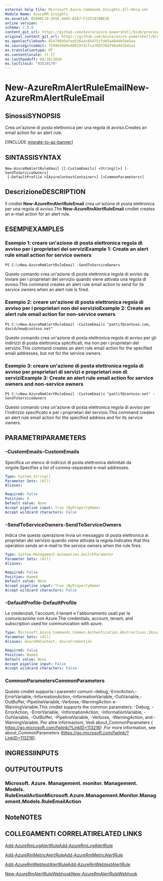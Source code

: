 ```yaml
---
external help file: Microsoft.Azure.Commands.Insights.dll-Help.xml
Module Name: AzureRM.Insights
ms.assetid: B1000C10-265E-4465-B167-F1251470BE3E
online version: ''
schema: 2.0.0
content_git_url: https://github.com/Azure/azure-powershell/blob/preview/src/ResourceManager/Insights/Commands.Insights/help/New-AzureRmAlertRuleEmail.md
original_content_git_url: https://github.com/Azure/azure-powershell/blob/preview/src/ResourceManager/Insights/Commands.Insights/help/New-AzureRmAlertRuleEmail.md
ms.openlocfilehash: 85479695efee536aac054751fdd5a48d4b5de5ea
ms.sourcegitcommit: f599b50d5e980197d1fca769378df90a842b42a1
ms.translationtype: MT
ms.contentlocale: it-IT
ms.lasthandoff: 08/20/2020
ms.locfileid: "93519170"
---
```

# <span data-ttu-id="095f1-101">New-AzureRmAlertRuleEmail</span><span class="sxs-lookup"><span data-stu-id="095f1-101">New-AzureRmAlertRuleEmail</span></span>

## <span data-ttu-id="095f1-102">Sinossi</span><span class="sxs-lookup"><span data-stu-id="095f1-102">SYNOPSIS</span></span>
<span data-ttu-id="095f1-103">Crea un'azione di posta elettronica per una regola di avviso.</span><span class="sxs-lookup"><span data-stu-id="095f1-103">Creates an email action for an alert rule.</span></span>

[!INCLUDE [migrate-to-az-banner](../../includes/migrate-to-az-banner.md)]

## <span data-ttu-id="095f1-104">SINTASSI</span><span class="sxs-lookup"><span data-stu-id="095f1-104">SYNTAX</span></span>

```
New-AzureRmAlertRuleEmail [[-CustomEmails] <String[]>] [-SendToServiceOwners]
 [-DefaultProfile <IAzureContextContainer>] [<CommonParameters>]
```

## <span data-ttu-id="095f1-105">Descrizione</span><span class="sxs-lookup"><span data-stu-id="095f1-105">DESCRIPTION</span></span>
<span data-ttu-id="095f1-106">Il cmdlet **New-AzureRmAlertRuleEmail** crea un'azione di posta elettronica per una regola di avviso.</span><span class="sxs-lookup"><span data-stu-id="095f1-106">The **New-AzureRmAlertRuleEmail** cmdlet creates an e-mail action for an alert rule.</span></span>

## <span data-ttu-id="095f1-107">ESEMPI</span><span class="sxs-lookup"><span data-stu-id="095f1-107">EXAMPLES</span></span>

### <span data-ttu-id="095f1-108">Esempio 1: creare un'azione di posta elettronica regola di avviso per i proprietari dei servizi</span><span class="sxs-lookup"><span data-stu-id="095f1-108">Example 1: Create an alert rule email action for service owners</span></span>
```
PS C:\>New-AzureRmAlertRuleEmail -SendToServiceOwners
```

<span data-ttu-id="095f1-109">Questo comando crea un'azione di posta elettronica regola di avviso da inviare per i proprietari del servizio quando viene attivata una regola di avviso.</span><span class="sxs-lookup"><span data-stu-id="095f1-109">This command creates an alert rule email action to send for its service owners when an alert rule is fired.</span></span>

### <span data-ttu-id="095f1-110">Esempio 2: creare un'azione di posta elettronica regola di avviso per i proprietari non del servizio</span><span class="sxs-lookup"><span data-stu-id="095f1-110">Example 2: Create an alert rule email action for non-service owners</span></span>
```
PS C:\>New-AzureRmAlertRuleEmail -CustomEmails "pattif@contoso.com, davidchew@contoso.net"
```

<span data-ttu-id="095f1-111">Questo comando crea un'azione di posta elettronica regola di avviso per gli indirizzi di posta elettronica specificati, ma non per i proprietari del servizio.</span><span class="sxs-lookup"><span data-stu-id="095f1-111">This command creates an alert rule email action for the specified email addresses, but not for the service owners.</span></span>

### <span data-ttu-id="095f1-112">Esempio 3: creare un'azione di posta elettronica regola di avviso per proprietari di servizi e proprietari non di servizi</span><span class="sxs-lookup"><span data-stu-id="095f1-112">Example 3: Create an alert rule email action for service owners and non-service owners</span></span>
```
PS C:\>New-AzureRmAlertRuleEmail -CustomEmails "pattif@contoso.net" -SendToServiceOwners
```

<span data-ttu-id="095f1-113">Questo comando crea un'azione di posta elettronica regola di avviso per l'indirizzo specificato e per i proprietari del servizio.</span><span class="sxs-lookup"><span data-stu-id="095f1-113">This command creates an alert rule email action for the specified address and for its service owners.</span></span>

## <span data-ttu-id="095f1-114">PARAMETRI</span><span class="sxs-lookup"><span data-stu-id="095f1-114">PARAMETERS</span></span>

### <span data-ttu-id="095f1-115">-CustomEmails</span><span class="sxs-lookup"><span data-stu-id="095f1-115">-CustomEmails</span></span>
<span data-ttu-id="095f1-116">Specifica un elenco di indirizzi di posta elettronica delimitati da virgole.</span><span class="sxs-lookup"><span data-stu-id="095f1-116">Specifies a list of comma-separated e-mail addresses.</span></span>

```yaml
Type: System.String[]
Parameter Sets: (All)
Aliases: 

Required: False
Position: 0
Default value: None
Accept pipeline input: True (ByPropertyName)
Accept wildcard characters: False
```

### <span data-ttu-id="095f1-117">-SendToServiceOwners</span><span class="sxs-lookup"><span data-stu-id="095f1-117">-SendToServiceOwners</span></span>
<span data-ttu-id="095f1-118">Indica che questa operazione Invia un messaggio di posta elettronica ai proprietari del servizio quando viene attivata la regola.</span><span class="sxs-lookup"><span data-stu-id="095f1-118">Indicates that this operation sends an e-mail to the service owners when the rule fires.</span></span>

```yaml
Type: System.Management.Automation.SwitchParameter
Parameter Sets: (All)
Aliases: 

Required: False
Position: Named
Default value: None
Accept pipeline input: True (ByPropertyName)
Accept wildcard characters: False
```

### <span data-ttu-id="095f1-119">-DefaultProfile</span><span class="sxs-lookup"><span data-stu-id="095f1-119">-DefaultProfile</span></span>
<span data-ttu-id="095f1-120">Le credenziali, l'account, il tenant e l'abbonamento usati per la comunicazione con Azure.</span><span class="sxs-lookup"><span data-stu-id="095f1-120">The credentials, account, tenant, and subscription used for communication with azure.</span></span>

```yaml
Type: Microsoft.Azure.Commands.Common.Authentication.Abstractions.IAzureContextContainer
Parameter Sets: (All)
Aliases: AzureRmContext, AzureCredential

Required: False
Position: Named
Default value: None
Accept pipeline input: False
Accept wildcard characters: False
```

### <span data-ttu-id="095f1-121">CommonParameters</span><span class="sxs-lookup"><span data-stu-id="095f1-121">CommonParameters</span></span>
<span data-ttu-id="095f1-122">Questo cmdlet supporta i parametri comuni:-debug,-ErrorAction,-ErrorVariable,-InformationAction,-InformationVariable,-OutVariable,-OutBuffer,-PipelineVariable,-Verbose,-WarningAction e-WarningVariable.</span><span class="sxs-lookup"><span data-stu-id="095f1-122">This cmdlet supports the common parameters: -Debug, -ErrorAction, -ErrorVariable, -InformationAction, -InformationVariable, -OutVariable, -OutBuffer, -PipelineVariable, -Verbose, -WarningAction, and -WarningVariable.</span></span> <span data-ttu-id="095f1-123">Per altre informazioni, Vedi about_CommonParameters ( https://go.microsoft.com/fwlink/?LinkID=113216) .</span><span class="sxs-lookup"><span data-stu-id="095f1-123">For more information, see about_CommonParameters (https://go.microsoft.com/fwlink/?LinkID=113216).</span></span>

## <span data-ttu-id="095f1-124">INGRESSI</span><span class="sxs-lookup"><span data-stu-id="095f1-124">INPUTS</span></span>

## <span data-ttu-id="095f1-125">OUTPUT</span><span class="sxs-lookup"><span data-stu-id="095f1-125">OUTPUTS</span></span>

### <span data-ttu-id="095f1-126">Microsoft. Azure. Management. monitor. Management. Models. RuleEmailAction</span><span class="sxs-lookup"><span data-stu-id="095f1-126">Microsoft.Azure.Management.Monitor.Management.Models.RuleEmailAction</span></span>

## <span data-ttu-id="095f1-127">Note</span><span class="sxs-lookup"><span data-stu-id="095f1-127">NOTES</span></span>

## <span data-ttu-id="095f1-128">COLLEGAMENTI CORRELATI</span><span class="sxs-lookup"><span data-stu-id="095f1-128">RELATED LINKS</span></span>

[<span data-ttu-id="095f1-129">Add-AzureRmLogAlertRule</span><span class="sxs-lookup"><span data-stu-id="095f1-129">Add-AzureRmLogAlertRule</span></span>](./Add-AzureRmLogAlertRule.md)

[<span data-ttu-id="095f1-130">Add-AzureRmMetricAlertRule</span><span class="sxs-lookup"><span data-stu-id="095f1-130">Add-AzureRmMetricAlertRule</span></span>](./Add-AzureRmMetricAlertRule.md)

[<span data-ttu-id="095f1-131">Add-AzureRmWebtestAlertRule</span><span class="sxs-lookup"><span data-stu-id="095f1-131">Add-AzureRmWebtestAlertRule</span></span>](./Add-AzureRmWebtestAlertRule.md)

[<span data-ttu-id="095f1-132">New-AzureRmAlertRuleWebhook</span><span class="sxs-lookup"><span data-stu-id="095f1-132">New-AzureRmAlertRuleWebhook</span></span>](./New-AzureRmAlertRuleWebhook.md)


